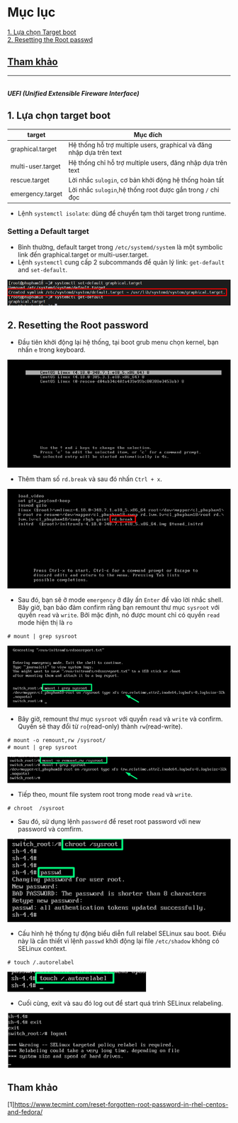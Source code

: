 # Mục lục      

[1. Lựa chọn Target boot ](#1)    
[2. Resetting the Root passwd](#2)    

## [Tham khảo](#3)     
----    

<a name='1'></a>    
***UEFI (Unified Extensible Fireware Interface)***    

## 1. Lựa chọn target boot    
|target|Mục đích|      
|----|----|    
|graphical.target|Hệ thống hỗ trợ multiple users, graphical và đăng nhập dựa trên text|     
|multi-user.target|Hệ thống chỉ hỗ trợ multiple users, đăng nhập dựa trên text|     
|rescue.target|Lời nhắc `sulogin`, cơ bản khởi động hệ thống hoàn tất|    
|emergency.target|Lời nhắc `sulogin`,hệ thống root được gắn trong `/` chỉ đọc|      

- Lệnh `systemctl isolate`: dùng để chuyển tạm thời target trong runtime.     

### Setting a Default target     
- Bình thường, default target trong `/etc/systemd/system` là một symbolic link đến graphical.target or multi-user.target.    
- Lệnh `systemctl` cung cấp 2 subcommands để quản lý link: `get-default` and `set-default`.     

![image](image/changetarget.png)    

<a name='2'></a>     

## 2. Resetting the Root password     

- Đầu tiên khởi động lại hệ thống, tại boot grub menu chọn kernel, bạn nhấn `e` trong keyboard.   

![image](image/reset.png)    

- Thêm tham số `rd.break` và sau đó nhấn `Ctrl + x`.    

![image](image/add1.png)    

- Sau đó, bạn sẽ ở mode `emergency` ở đây ấn `Enter` để vào lời nhắc shell. Bây giờ, bạn bảo đảm confirm rằng bạn remount thư mục `sysroot` với quyền `read` và `write`. Bởi mặc định, nó được mount chỉ có quyền `read` mode hiện thị là `ro`    

```  
# mount | grep sysroot   
```     

![image](image/mode.png)   

- Bây giờ, remount thư mục `sysroot` với quyền `read` và `write` và confirm. Quyền sẽ thay đổi từ `ro`(read-only) thành `rw`(read-write).    

```  
# mount -o remount,rw /sysroot/    
# mount | grep sysroot      
```    

![image](image/mode1.png)    

- Tiếp theo, mount file system root trong mode `read` và `write`.      
```   
# chroot  /sysroot     
```     
- Sau đó, sử dụng lệnh `password` để reset root password với new password và comfirm.     

![image](image/changepasswd.png)    

- Cấu hình hệ thống tự động biểu diễn full relabel SELinux sau boot. Điều này là cần thiết vì lệnh `passwd` khởi động lại file `/etc/shadow` không có SELinux context.       

``` 
# touch /.autorelabel    
```     

![image](image/touch-autorelabel.png)   

- Cuối cùng, exit và sau đó log out để start quá trình SELinux relabeling.   

![image](image/SELinux-relabelling-process.png)   


<a name='4'></a>  
## Tham khảo  
[1]https://www.tecmint.com/reset-forgotten-root-password-in-rhel-centos-and-fedora/   





 

